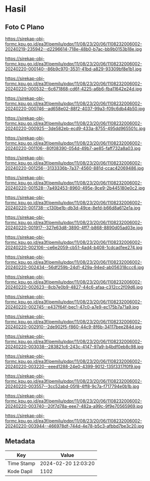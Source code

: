 # Hasil

## Foto C Plano

https://sirekap-obj-formc.kpu.go.id/ea3f/pemilu/pdpr/11/08/23/20/06/1108232006002-20240219-235942--d2296614-718e-48b0-b7ac-bb9b0153b18e.jpg

https://sirekap-obj-formc.kpu.go.id/ea3f/pemilu/pdpr/11/08/23/20/06/1108232006002-20240220-000140--86b9c970-3531-41bd-a829-93309bf8e1b1.jpg

https://sirekap-obj-formc.kpu.go.id/ea3f/pemilu/pdpr/11/08/23/20/06/1108232006002-20240220-000532--6c671868-cd6f-4225-a6b6-fba11642e24d.jpg

https://sirekap-obj-formc.kpu.go.id/ea3f/pemilu/pdpr/11/08/23/20/06/1108232006002-20240220-000746--ad658e02-88f2-4037-99a3-f09c6db44b50.jpg

https://sirekap-obj-formc.kpu.go.id/ea3f/pemilu/pdpr/11/08/23/20/06/1108232006002-20240220-000925--3de582eb-ecd9-433a-8755-495dd965501c.jpg

https://sirekap-obj-formc.kpu.go.id/ea3f/pemilu/pdpr/11/08/23/20/06/1108232006002-20240220-001106--80f08390-054d-49b7-ae85-faff732a8a03.jpg

https://sirekap-obj-formc.kpu.go.id/ea3f/pemilu/pdpr/11/08/23/20/06/1108232006002-20240220-001256--3133336b-7a37-4560-881d-ccac42069486.jpg

https://sirekap-obj-formc.kpu.go.id/ea3f/pemilu/pdpr/11/08/23/20/06/1108232006002-20240220-001528--7a492453-8960-495e-9ce9-2b445180e0c2.jpg

https://sirekap-obj-formc.kpu.go.id/ea3f/pemilu/pdpr/11/08/23/20/06/1108232006002-20240220-001738--c130be1b-db3d-49ce-8efd-b66d8a612e1a.jpg

https://sirekap-obj-formc.kpu.go.id/ea3f/pemilu/pdpr/11/08/23/20/06/1108232006002-20240220-001917--327e63d8-3890-4ff7-b868-8890d05ad03e.jpg

https://sirekap-obj-formc.kpu.go.id/ea3f/pemilu/pdpr/11/08/23/20/06/1108232006002-20240220-002106--ce6e2059-cb51-4ad4-b408-1cdcad1ee274.jpg

https://sirekap-obj-formc.kpu.go.id/ea3f/pemilu/pdpr/11/08/23/20/06/1108232006002-20240220-002434--56df259b-24d1-429a-94ed-ab056318ccc6.jpg

https://sirekap-obj-formc.kpu.go.id/ea3f/pemilu/pdpr/11/08/23/20/06/1108232006002-20240220-002623--8cb7e0b9-4827-44c6-afaa-c312cc2f09d6.jpg

https://sirekap-obj-formc.kpu.go.id/ea3f/pemilu/pdpr/11/08/23/20/06/1108232006002-20240220-002745--e437f64f-bec1-47c0-a7e9-ec175b7a71a9.jpg

https://sirekap-obj-formc.kpu.go.id/ea3f/pemilu/pdpr/11/08/23/20/06/1108232006002-20240220-002910--2de902f5-f860-44c9-8f6b-34117bee284d.jpg

https://sirekap-obj-formc.kpu.go.id/ea3f/pemilu/pdpr/11/08/23/20/06/1108232006002-20240220-003038--283821c6-243c-4147-97a9-b4bdf0eb8c98.jpg

https://sirekap-obj-formc.kpu.go.id/ea3f/pemilu/pdpr/11/08/23/20/06/1108232006002-20240220-003220--eeed1288-24e0-4399-9012-135f3317f0f9.jpg

https://sirekap-obj-formc.kpu.go.id/ea3f/pemilu/pdpr/11/08/23/20/06/1108232006002-20240220-003557--3cc52abd-05f8-4ff8-9c7a-f717794e0b1b.jpg

https://sirekap-obj-formc.kpu.go.id/ea3f/pemilu/pdpr/11/08/23/20/06/1108232006002-20240220-003740--20f7d78a-eee7-482a-a99c-9f9e70565969.jpg

https://sirekap-obj-formc.kpu.go.id/ea3f/pemilu/pdpr/11/08/23/20/06/1108232006002-20240220-003944--466978df-744d-4e78-b5c3-afbbd7be3c20.jpg


## Metadata

| Key        | Value               |
| ---------- | ------------------- |
| Time Stamp | 2024-02-20 12:03:20 |
| Kode Dapil | 1102                |



